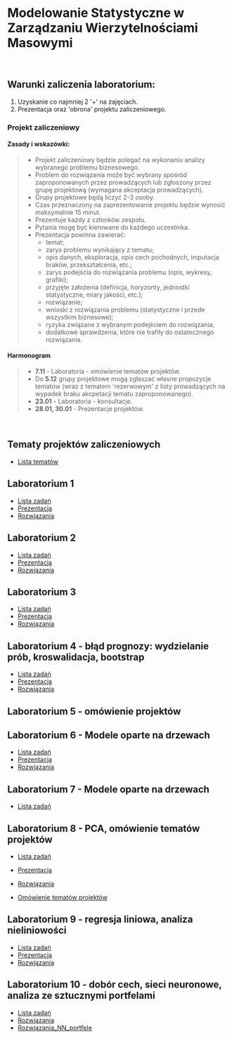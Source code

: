 # Modelowanie Statystyczne w Zarządzaniu Wierzytelnościami Masowymi

<br>

## Warunki zaliczenia laboratorium:

1) Uzyskanie co najmniej 2 '+' na zajęciach.
2) Prezentacja oraz 'obrona' projektu zaliczeniowego.

### Projekt zaliczeniowy

#### Zasady i wskazówki:
>- Projekt zaliczeniowy będzie polegać na wykonaniu analizy wybranego problemu biznesowego.
>- Problem do rozwiązania może być wybrany spośród zaproponowanych przez prowadzących lub zgłoszony przez grupę projektową (wymagana akceptacja prowadzących).
>- Grupy projektowe będą liczyć 2-3 osoby.
>- Czas przeznaczony na zaprezentowanie projektu będzie wynosić maksymalnie 15 minut.
>- Prezentuje każdy z członków zespołu.
>- Pytania mogę być kierowane do każdego uczestnika.
>- Prezentacja powinna zawierać:
>   - temat;
>   - zarys problemu wynikający z tematu;
>   - opis danych, eksploracja, opis cech pochodnych, imputacja braków, przekształcenia, etc.;
>   - zarys podejścia do rozwiązania problemu (opis, wykresy, grafiki);
>   - przyjęte założenia (definicja, horyzonty, jednostki statystyczne, miary jakości, etc.);
>   - rozwiązanie;
>   - wnioski z rozwiązania problemu (statystyczne i przede wszystkim biznesowe);
>   - ryzyka związane z wybranym podejściem do rozwiązania;
>   - dodatkowe sprawdzenia, które nie trafiły do ostatecznego rozwiązania.

#### Harmonogram

>- **7.11** - Laboratoria - omówienie tematów projektów.
>- Do **5.12** grupy projektowe mogą zgłaszać własne propozycje tematów (wraz z tematem 'rezerwowym' z listy prowadzących na wypadek braku akcpetacji tematu zaproponowanego).
>- **23.01** - Laboratoria - konsultacje.
>- **28.01, 30.01** - Prezentacje projektów.

<br>

## Tematy projektów zaliczeniowych

- [Lista tematów](tematyProjektów.md)


## Laboratorium 1

- [Lista zadań](lab01/lista-lab01.md)
- [Prezentacja](lab01/prezentacja-lab01.pdf)
- [Rozwiązania](lab01/lab01_rozwiazania.R)

## Laboratorium 2

- [Lista zadań](lab02/lista-lab02.md)
- [Prezentacja](lab02/prezentacja-lab02.pdf)
- [Rozwiązania](lab02/lab02_rozwiazania.R)

## Laboratorium 3

- [Lista zadań](lab03/lista-lab03.md)
- [Prezentacja](lab03/prezentacja-lab03.pdf)
- [Rozwiązania](lab03/lab03_rozwiazania.R)

## Laboratorium 4 - błąd prognozy: wydzielanie prób, kroswalidacja, bootstrap

- [Lista zadań](lab04/04_ListaBłądPredykcji.md)
- [Prezentacja](lab04/Laboratorium4.pdf)
- [Rozwiązania](lab04/Lab4_rozwiazania.r)

## Laboratorium 5 - omówienie projektów

## Laboratorium 6 - Modele oparte na drzewach

- [Lista zadań](lab06/lista-lab6.md)
- [Prezentacja](lab06/prezentacja-lab06.pdf)
- [Rozwiązania](lab06/lab6-rozwiazania.R)

## Laboratorium 7 - Modele oparte na drzewach

- [Lista zadań](lab07/lista-lab7.md)

## Laboratorium 8 - PCA, omówienie tematów projektów

- [Lista zadań](lab08/08listaPCA.md)
- [Prezentacja](lab08/08_PrezentacjaPCA.pdf)
- [Rozwiązania](lab08/Lab8_rozwiazania.R)

- [Omówienie tematów projektów](lab08/projekty_tablica.pdf)

## Laboratorium 9 - regresja liniowa, analiza nieliniowości

- [Lista zadań](lab09/09_ListaRegresjaLiniowa.md)
- [Prezentacja](lab09/09_PrezentacjaRegresja.pdf)
- [Rozwiązania](lab09/09_ListaRozwiazania.r)

## Laboratorium 10 - dobór cech, sieci neuronowe, analiza ze sztucznymi portfelami

- [Lista zadań](lab10/10_ListaDoborCech.md)
- [Rozwiązania](lab10/10_Lista_rozwiazania.r)
- [Rozwiązania_NN_portfele](lab10/10_ListaNN_rozwiazania.r)
